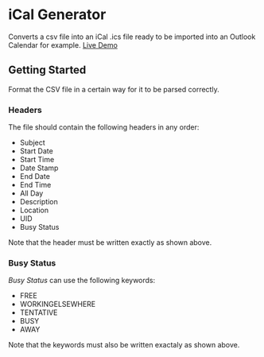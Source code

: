 # iCal Generator

Converts a csv file into an iCal .ics file ready to be imported into an Outlook Calendar for example. [Live Demo](http://trpeel.github.io/ical-generator)

## Getting Started

Format the CSV file in a certain way for it to be parsed correctly. 

### Headers

The file should contain the following headers in any order: 

* Subject
* Start Date
* Start Time
* Date Stamp
* End Date
* End Time
* All Day
* Description
* Location
* UID
* Busy Status

Note that the header must be written exactly as shown above.

### Busy Status

_Busy Status_ can use the following keywords:

* FREE
* WORKINGELSEWHERE
* TENTATIVE
* BUSY
* AWAY

Note that the keywords must also be written exactaly as shown above.
